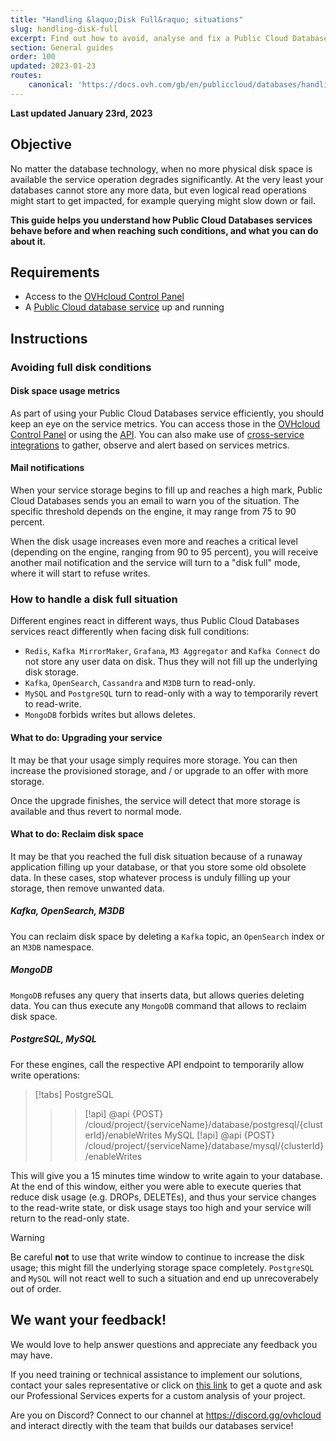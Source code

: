 ```yaml
---
title: "Handling &laquo;Disk Full&raquo; situations"
slug: handling-disk-full
excerpt: Find out how to avoid, analyse and fix a Public Cloud Databases service reaching its full disk capacity
section: General guides
order: 100
updated: 2023-01-23
routes:
    canonical: 'https://docs.ovh.com/gb/en/publiccloud/databases/handling-disk-full/'
---
```


**Last updated January 23rd, 2023**

## Objective

No matter the database technology, when no more physical disk space is available the service operation degrades significantly. At the very least your databases cannot store any more data, but even logical read operations might start to get impacted, for example querying might slow down or fail.

**This guide helps you understand how Public Cloud Databases services behave before and when reaching such conditions, and what you can do about it.**

## Requirements

- Access to the [OVHcloud Control Panel](https://www.ovh.com/auth/?action=gotomanager&from=https://www.ovh.pt/&ovhSubsidiary=pt)
- A [Public Cloud database service](https://www.ovhcloud.com/pt/public-cloud/databases/) up and running

## Instructions

### Avoiding full disk conditions

#### Disk space usage metrics

As part of using your Public Cloud Databases service efficiently, you should keep an eye on the service metrics. You can access those in the [OVHcloud Control Panel](https://www.ovh.com/auth/?action=gotomanager&from=https://www.ovh.pt/&ovhSubsidiary=pt) or using the [API](https://docs.ovh.com/pt/api/first-steps-with-ovh-api/). You can also make use of [cross-service integrations](https://docs.ovh.com/pt/publiccloud/databases/cross-service-integration/) to gather, observe and alert based on services metrics.

#### Mail notifications

When your service storage begins to fill up and reaches a high mark, Public Cloud Databases sends you an email to warn you of the situation. The specific threshold depends on the engine, it may range from 75 to 90 percent.

When the disk usage increases even more and reaches a critical level (depending on the engine, ranging from 90 to 95 percent), you will receive another mail notification and the service will turn to a "disk full" mode, where it will start to refuse writes.

### How to handle a disk full situation

Different engines react in different ways, thus Public Cloud Databases services react differently when facing disk full conditions:

- `Redis`, `Kafka MirrorMaker`, `Grafana`, `M3 Aggregator` and `Kafka Connect` do not store any user data on disk. Thus they will not fill up the underlying disk storage.
- `Kafka`, `OpenSearch`, `Cassandra` and `M3DB` turn to read-only.
- `MySQL` and `PostgreSQL` turn to read-only with a way to temporarily revert to read-write.
- `MongoDB` forbids writes but allows deletes.

#### What to do: Upgrading your service

It may be that your usage simply requires more storage. You can then increase the provisioned storage, and / or upgrade to an offer with more storage.

Once the upgrade finishes, the service will detect that more storage is available and thus revert to normal mode.

#### What to do: Reclaim disk space

It may be that you reached the full disk situation because of a runaway application filling up your database, or that you store some old obsolete data. In these cases, stop whatever process is unduly filling up your storage, then remove unwanted data.

##### **Kafka**, **OpenSearch**, **M3DB**

You can reclaim disk space by deleting a `Kafka` topic, an `OpenSearch` index or an `M3DB` namespace.

##### **MongoDB**

`MongoDB` refuses any query that inserts data, but allows queries deleting data. You can thus execute any `MongoDB` command that allows to reclaim disk space.

##### **PostgreSQL**, **MySQL**

For these engines, call the respective API endpoint to temporarily allow write operations:

> [!tabs]
> PostgreSQL
>> > [!api]
>> > @api {POST} /cloud/project/{serviceName}/database/postgresql/{clusterId}/enableWrites
> MySQL
>> > [!api]
>> > @api {POST} /cloud/project/{serviceName}/database/mysql/{clusterId}/enableWrites

This will give you a 15 minutes time window to write again to your database. At the end of this window, either you were able to execute queries that reduce disk usage (e.g. DROPs, DELETEs), and thus your service changes to the read-write state, or disk usage stays too high and your service will return to the read-only state.

> [!warning]
> Be careful **not** to use that write window to continue to increase the disk usage; this might fill the underlying storage space completely. `PostgreSQL` and `MySQL` will not react well to such a situation and end up unrecoverabely out of order.

## We want your feedback!

We would love to help answer questions and appreciate any feedback you may have.

If you need training or technical assistance to implement our solutions, contact your sales representative or click on [this link](https://www.ovhcloud.com/pt/professional-services/) to get a quote and ask our Professional Services experts for a custom analysis of your project.

Are you on Discord? Connect to our channel at <https://discord.gg/ovhcloud> and interact directly with the team that builds our databases service!
